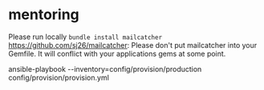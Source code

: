 # mentoring

Please run locally `bundle install mailcatcher`
https://github.com/sj26/mailcatcher:
Please don't put mailcatcher into your Gemfile. It will conflict with your applications gems at some point.

ansible-playbook --inventory=config/provision/production config/provision/provision.yml
